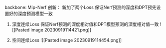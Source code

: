 backbone: Mip-Nerf
创新：
新加了两个Loss
保证Nerf预测的深度和DPT预先设置好的深度预测模型一致
1. 深度连续Loss
保证Nerf预测的深度相对值和DPT模型预测的深度相对值一致
![[Pasted image 20230919114421.png]]

2. 空间连续Loss
![[Pasted image 20230919114454.png]]
